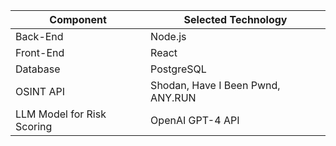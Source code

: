 
| Component | Selected Technology |
| --- | --- |
| Back-End | Node.js |
| Front-End | React | 
| Database | PostgreSQL  |
| OSINT API | Shodan, Have I Been Pwnd, ANY.RUN |
| LLM Model for Risk Scoring | OpenAI GPT-4 API |
